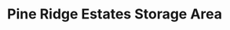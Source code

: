 ---
title: "Pine Ridge Estates Storage Area"
url: /loudon/pine-ridge-estates-storage-area/
shop: storage rental
---